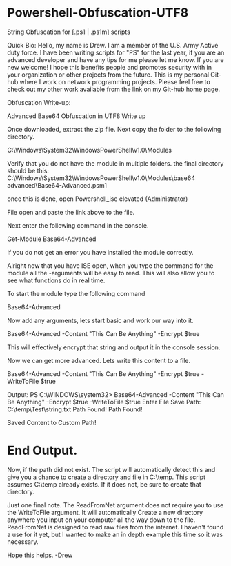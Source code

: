 # Powershell-Obfuscation-UTF8
String Obfuscation for [.ps1 | .ps1m] scripts

Quick Bio:
Hello, my name is Drew. I am a member of the U.S. Army Active duty force. I have been writing scripts for "PS" for the last year, if you are an advanced developer and have any tips for me please let me know. If you are new welcome! I hope this benefits people and promotes security with in your organization or other projects from the future. This is my personal Git-hub where I work on network programming projects. Please feel free to check out my other work available from the link on my Git-hub home page. 


Obfuscation Write-up: 

Advanced Base64 Obfuscation in UTF8 Write up

Once downloaded, extract the zip file.
Next copy the folder to the following directory.

C:\Windows\System32\WindowsPowerShell\v1.0\Modules

Verify that you do not have the module in multiple folders.
the final directory should be this: 
C:\Windows\System32\WindowsPowerShell\v1.0\Modules\base64 advanced\Base64-Advanced.psm1

once this is done, open Powershell_ise elevated (Administrator)

File open and paste the link above to the file.

Next enter the following command in the console. 

Get-Module Base64-Advanced

If you do not get an error you have installed the module correctly. 

Alright now that you have ISE open, when you type the command for the module all the -arguments will be easy to read.
This will also allow you to see what functions do in real time. 

To start the module type the following command 

Base64-Advanced 

Now add any arguments, lets start basic and work our way into it.

Base64-Advanced -Content "This Can Be Anything" -Encrypt $true

This will effectively encrypt that string and output it in the console session.

Now we can get more advanced. Lets write this content to a file.

Base64-Advanced -Content "This Can Be Anything" -Encrypt $true -WriteToFile $true

Output: 
PS C:\WINDOWS\system32> Base64-Advanced -Content "This Can Be Anything" -Encrypt $true -WriteToFile $true
Enter File Save Path: C:\temp\Test\string.txt
Path Found!
Path Found!

Saved Content to Custom Path!

# End Output.

Now, if the path did not exist. The script will automatically detect this and give you a chance to create a directory
and file in C:\temp. This script assumes C:\temp already exists. If it does not, be sure to create that directory. 

Just one final note. The ReadFromNet argument does not require you to use the WriteToFile argument. 
It will automatically Create a new directory anywhere you input on your computer all the way down to the file.
ReadFromNet is designed to read raw files from the internet. 
I haven't found a use for it yet, but I wanted to make an in depth example this time so it was necessary.

Hope this helps. -Drew
